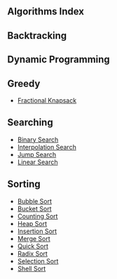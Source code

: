 ## Algorithms Index

**Backtracking**
-----------------


**Dynamic Programming**
-----------------------


**Greedy**
-----------

 - [Fractional Knapsack](https://github.com/krishrahul98/DSA-Library/tree/main/Algorithms/Greedy/Fractional_Knapsack)
 
 **Searching**
 ------------
 
 - [Binary Search](https://github.com/krishrahul98/DSA-Library/tree/main/Algorithms/Searching/Binary_Search)
 - [Interpolation Search](https://github.com/krishrahul98/DSA-Library/tree/main/Algorithms/Searching/Interpolation_Search)
 - [Jump Search](https://github.com/krishrahul98/DSA-Library/tree/main/Algorithms/Searching/Jump_Search)
 - [Linear Search](https://github.com/krishrahul98/DSA-Library/tree/main/Algorithms/Searching/Linear_Search)
 
 **Sorting**
 -----------
 
 - [Bubble Sort](https://github.com/krishrahul98/DSA-Library/tree/main/Algorithms/Sorting/Bubble_Sort)
 - [Bucket Sort](https://github.com/krishrahul98/DSA-Library/tree/main/Algorithms/Sorting/Bucket_Sort)
 - [Counting Sort](https://github.com/krishrahul98/DSA-Library/tree/main/Algorithms/Sorting/Counting_Sort)
 - [Heap Sort](https://github.com/krishrahul98/DSA-Library/tree/main/Algorithms/Sorting/Heap_Sort)
 - [Insertion Sort](https://github.com/krishrahul98/DSA-Library/tree/main/Algorithms/Sorting/Insertion_Sort)
 - [Merge Sort](https://github.com/krishrahul98/DSA-Library/tree/main/Algorithms/Sorting/Merge_Sort)
 - [Quick Sort](https://github.com/krishrahul98/DSA-Library/tree/main/Algorithms/Sorting/Quick_Sort)
 - [Radix Sort](https://github.com/krishrahul98/DSA-Library/tree/main/Algorithms/Sorting/Radix_Sort)
 - [Selection Sort](https://github.com/krishrahul98/DSA-Library/tree/main/Algorithms/Sorting/Selection_Sort)
 - [Shell Sort](https://github.com/krishrahul98/DSA-Library/tree/main/Algorithms/Sorting/Shell_Sort)
 
